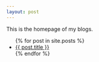 ```yaml
---
layout: post
---
```

This is the homepage of my blogs.
<ul>
  {% for post in site.posts %}
    <li>
      <a href=/amitoj-blogs/"{{ post.url }}">{{ post.title }}</a>
    </li>
  {% endfor %}
</ul>
